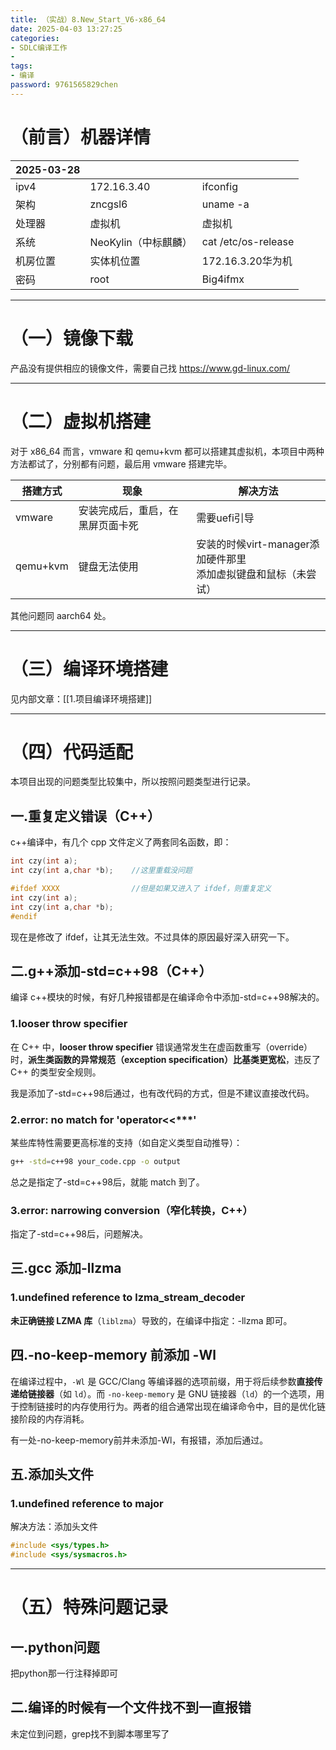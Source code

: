 ```yaml
---
title: （实战）8.New_Start_V6-x86_64
date: 2025-04-03 13:27:25 
categories: 
- SDLC编译工作
- 
tags: 
- 编译
password: 9761565829chen
---
```

# （前言）机器详情

| 2025-03-28 |                |                     |
| ---------- | -------------- | ------------------- |
| ipv4       | 172.16.3.40    | ifconfig            |
| 架构         | zncgsl6        | uname -a            |
| 处理器        | 虚拟机            | 虚拟机                 |
| 系统         | NeoKylin（中标麒麟） | cat /etc/os-release |
| 机房位置       | 实体机位置          | 172.16.3.20华为机      |
| 密码         | root           | Big4ifmx            |

---

# （一）镜像下载
产品没有提供相应的镜像文件，需要自己找
https://www.gd-linux.com/

---

# （二）虚拟机搭建
对于 x86_64 而言，vmware 和 qemu+kvm 都可以搭建其虚拟机，本项目中两种方法都试了，分别都有问题，最后用 vmware 搭建完毕。

| 搭建方式     | 现象               | 解决方法                                      |
| -------- | ---------------- | ----------------------------------------- |
| vmware   | 安装完成后，重启，在黑屏页面卡死 | 需要uefi引导                                  |
| qemu+kvm | 键盘无法使用           | 安装的时候virt-manager添加硬件那里<br>添加虚拟键盘和鼠标（未尝试） |

其他问题同 aarch64 处。

---

# （三）编译环境搭建
见内部文章：[[1.项目编译环境搭建]]

---

# （四）代码适配
本项目出现的问题类型比较集中，所以按照问题类型进行记录。
## 一.重复定义错误（C++）
c++编译中，有几个 cpp 文件定义了两套同名函数，即：
```c++
int czy(int a);
int czy(int a,char *b);    //这里重载没问题

#ifdef XXXX                //但是如果又进入了 ifdef，则重复定义
int czy(int a);
int czy(int a,char *b);
#endif
```
现在是修改了 ifdef，让其无法生效。不过具体的原因最好深入研究一下。


## 二.g++添加-std=c++98（C++）
编译 c++模块的时候，有好几种报错都是在编译命令中添加-std=c++98解决的。
### 1.looser throw specifier
在 C++ 中，​**looser throw specifier** 错误通常发生在虚函数重写（override）时，​**派生类函数的异常规范（exception specification）比基类更宽松**，违反了 C++ 的类型安全规则。

我是添加了-std=c++98后通过，也有改代码的方式，但是不建议直接改代码。

### 2.error: no match for 'operator<<\*\*\*'
某些库特性需要更高标准的支持（如自定义类型自动推导）：
```bash
g++ -std=c++98 your_code.cpp -o output
```
总之是指定了-std=c++98后，就能 match 到了。

### 3.error: narrowing conversion（窄化转换，C++）
指定了-std=c++98后，问题解决。


## 三.gcc 添加-llzma
### 1.undefined reference to lzma_stream_decoder
​**未正确链接 LZMA 库**​（`liblzma`）导致的，在编译中指定：-llzma 即可。


## 四.-no-keep-memory 前添加 -Wl
在编译过程中，`-Wl` 是 GCC/Clang 等编译器的选项前缀，用于将后续参数**直接传递给链接器**​（如 `ld`）。而 `-no-keep-memory` 是 GNU 链接器（`ld`）的一个选项，用于控制链接时的内存使用行为。两者的组合通常出现在编译命令中，目的是优化链接阶段的内存消耗。

有一处-no-keep-memory前并未添加-Wl，有报错，添加后通过。


## 五.添加头文件
### 1.undefined reference to major
解决方法：添加头文件
```c
#include <sys/types.h>
#include <sys/sysmacros.h>
```

---

# （五）特殊问题记录
## 一.python问题
把python那一行注释掉即可


## 二.编译的时候有一个文件找不到一直报错
未定位到问题，grep找不到脚本哪里写了

